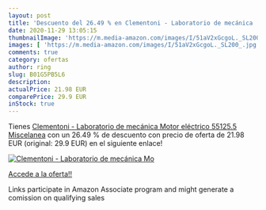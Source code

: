 ```yaml
---
layout: post
title: 'Descuento del 26.49 % en Clementoni - Laboratorio de mecánica  Mo'
date: 2020-11-29 13:05:15
thumbnailImage: 'https://m.media-amazon.com/images/I/51aV2xGcgoL._SL200_.jpg'
images: [ 'https://m.media-amazon.com/images/I/51aV2xGcgoL._SL200_.jpg' ]
comments: true
category: ofertas
author: ring
slug: B01G5PB5L6
description:
actualPrice: 21.98 EUR
comparePrice: 29.9 EUR
inStock: true
---
```


Tienes [Clementoni - Laboratorio de mecánica  Motor eléctrico  55125.5   Miscelanea](https://www.amazon.es/dp/B01G5PB5L6/?tag=tolees-21) con un 26.49 % de descuento con precio de oferta de 21.98 EUR (original: 29.9 EUR) en el siguiente enlace!

[![Clementoni - Laboratorio de mecánica  Mo](https://m.media-amazon.com/images/I/51aV2xGcgoL._SL200_.jpg)](https://www.amazon.es/dp/B01G5PB5L6/?tag=tolees-21)

[Accede a la oferta!!](https://www.amazon.es/dp/B01G5PB5L6/?tag=tolees-21)

Links participate in Amazon Associate program and might generate a comission on qualifying sales


